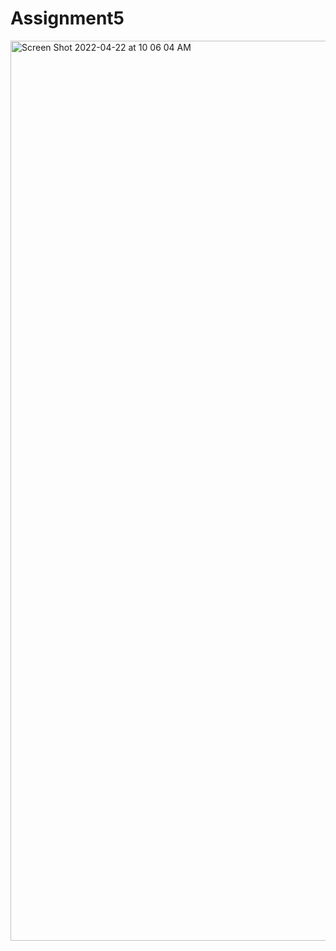 # Assignment5

<img width="1440" alt="Screen Shot 2022-04-22 at 10 06 04 AM" src="https://user-images.githubusercontent.com/71516184/164741999-35b9887e-c77b-48dc-93a6-b2314502f1e5.png">
